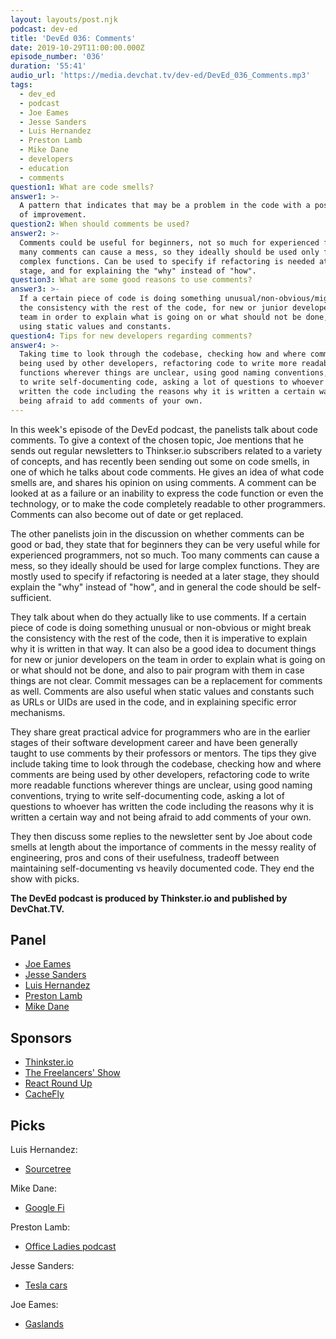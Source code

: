 ```yaml
---
layout: layouts/post.njk
podcast: dev-ed
title: 'DevEd 036: Comments'
date: 2019-10-29T11:00:00.000Z
episode_number: '036'
duration: '55:41'
audio_url: 'https://media.devchat.tv/dev-ed/DevEd_036_Comments.mp3'
tags:
  - dev_ed
  - podcast
  - Joe Eames
  - Jesse Sanders
  - Luis Hernandez
  - Preston Lamb
  - Mike Dane
  - developers
  - education
  - comments
question1: What are code smells?
answer1: >-
  A pattern that indicates that may be a problem in the code with a possibility
  of improvement.
question2: When should comments be used?
answer2: >-
  Comments could be useful for beginners, not so much for experienced folk. Too
  many comments can cause a mess, so they ideally should be used only for large
  complex functions. Can be used to specify if refactoring is needed at a later
  stage, and for explaining the "why" instead of "how".
question3: What are some good reasons to use comments?
answer3: >-
  If a certain piece of code is doing something unusual/non-obvious/might break
  the consistency with the rest of the code, for new or junior developers on the
  team in order to explain what is going on or what should not be done, when
  using static values and constants.
question4: Tips for new developers regarding comments?
answer4: >-
  Taking time to look through the codebase, checking how and where comments are
  being used by other developers, refactoring code to write more readable
  functions wherever things are unclear, using good naming conventions, trying
  to write self-documenting code, asking a lot of questions to whoever has
  written the code including the reasons why it is written a certain way and not
  being afraid to add comments of your own.
---
```

In this week's episode of the DevEd podcast, the panelists talk about code comments. To give a context of the chosen topic, Joe mentions that he sends out regular newsletters to Thinkser.io subscribers related to a variety of concepts, and has recently been sending out some on code smells, in one of which he talks about code comments. He gives an idea of what code smells are, and shares his opinion on using comments. A comment can be looked at as a failure or an inability to express the code function or even the technology, or to make the code completely readable to other programmers. Comments can also become out of date or get replaced.

The other panelists join in the discussion on whether comments can be good or bad, they state that for beginners they can be very useful while for experienced programmers, not so much. Too many comments can cause a mess, so they ideally should be used for large complex functions. They are mostly used to specify if refactoring is needed at a later stage, they should explain the "why" instead of "how", and in general the code should be self-sufficient. 

They talk about when do they actually like to use comments. If a certain piece of code is doing something unusual or non-obvious or might break the consistency with the rest of the code, then it is imperative to explain why it is written in that way. It can also be a good idea to document things for new or junior developers on the team in order to explain what is going on or what should not be done, and also to pair program with them in case things are not clear. Commit messages can be a replacement for comments as well. Comments are also useful when static values and constants such as URLs or UIDs are used in the code, and in explaining specific error mechanisms.

They share great practical advice for programmers who are in the earlier stages of their software development career and have been generally taught to use comments by their professors or mentors. The tips they give include taking time to look through the codebase, checking how and where comments are being used by other developers, refactoring code to write more readable functions wherever things are unclear, using good naming conventions, trying to write self-documenting code, asking a lot of questions to whoever has written the code including the reasons why it is written a certain way and not being afraid to add comments of your own.

They then discuss some replies to the newsletter sent by Joe about code smells at length about the importance of comments in the messy reality of engineering, pros and cons of their usefulness, tradeoff between maintaining self-documenting vs heavily documented code. They end the show with picks.

**The DevEd podcast is produced by Thinkster.io and published by DevChat.TV.**

## Panel

* [Joe Eames](https://thinkster.io/)
* [Jesse Sanders](https://briebug.com/)
* [Luis Hernandez](https://lambdaschool.com/about)
* [Preston Lamb](https://www.linkedin.com/in/pjlamb12/)
* [Mike Dane](https://www.mikedane.com/)

## Sponsors

* [Thinkster.io](https://thinkster.io/)
* [The Freelancers' Show](https://devchat.tv/freelancers/)
* [React Round Up](https://devchat.tv/react-round-up/)
* [CacheFly](https://www.cachefly.com/)

## Picks

Luis Hernandez:

* [Sourcetree](https://www.sourcetreeapp.com/)

Mike Dane:

* [Google Fi](https://fi.google.com/about/)

Preston Lamb:

* [Office Ladies podcast](https://podcasts.apple.com/us/podcast/office-ladies/id1480311435)

Jesse Sanders:

* [Tesla cars](https://www.tesla.com/en_eu)

Joe Eames:

* [Gaslands](https://gaslands.com/)
